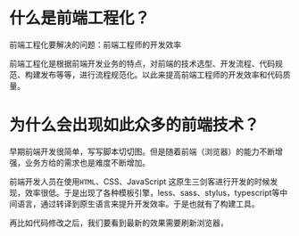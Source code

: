 # 什么是前端工程化？

前端工程化要解决的问题：前端工程师的开发效率

前端工程化是根据前端开发业务的特点，对前端的技术选型、开发流程、代码规范、构建发布等等，进行流程规范化。以此来提高前端工程师的开发效率和代码质量。


# 为什么会出现如此众多的前端技术？
早期前端开发很简单，写写脚本切切图。但是随着前端（浏览器）的能力不断增强，业务方给的需求也是难度不断增加。

前端开发人员在使用`HTML`、CSS、JavaScript 这原生三剑客进行开发的时候发现，效率很低。于是出现了各种模板引擎，less、sass、stylus，typescript等中间语言，通过转译到原生语言来提升开发效率。于是也就有了构建工具。

再比如代码修改之后，我们要看到最新的效果需要刷新浏览器，